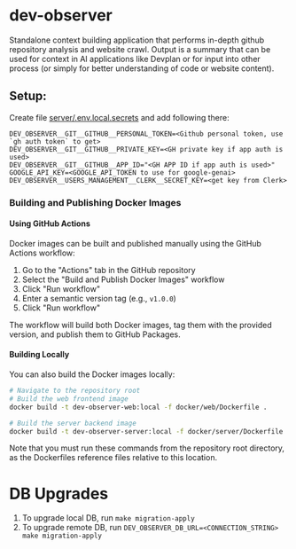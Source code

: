 # dev-observer
Standalone context building application that performs in-depth github repository analysis and website crawl. Output is a summary that can be used for context in AI applications like Devplan or for input into other process (or simply for better understanding of code or website content).

## Setup:

Create file [server/.env.local.secrets](server/.env.local.secrets) and add following there:
```
DEV_OBSERVER__GIT__GITHUB__PERSONAL_TOKEN=<Github personal token, use `gh auth token` to get>
DEV_OBSERVER__GIT__GITHUB__PRIVATE_KEY=<GH private key if app auth is used>
DEV_OBSERVER__GIT__GITHUB__APP_ID="<GH APP ID if app auth is used>"
GOOGLE_API_KEY=<GOOGLE_API_TOKEN to use for google-genai>
DEV_OBSERVER__USERS_MANAGEMENT__CLERK__SECRET_KEY=<get key from Clerk>
```

### Building and Publishing Docker Images

#### Using GitHub Actions

Docker images can be built and published manually using the GitHub Actions workflow:

1. Go to the "Actions" tab in the GitHub repository
2. Select the "Build and Publish Docker Images" workflow
3. Click "Run workflow"
4. Enter a semantic version tag (e.g., `v1.0.0`)
5. Click "Run workflow"

The workflow will build both Docker images, tag them with the provided version, and publish them to GitHub Packages.

#### Building Locally

You can also build the Docker images locally:

```bash
# Navigate to the repository root
# Build the web frontend image
docker build -t dev-observer-web:local -f docker/web/Dockerfile .

# Build the server backend image
docker build -t dev-observer-server:local -f docker/server/Dockerfile .
```

Note that you must run these commands from the repository root directory, as the Dockerfiles reference files relative to this location.

# DB Upgrades
1. To upgrade local DB, run `make migration-apply`
2. To upgrade remote DB, run `DEV_OBSERVER_DB_URL=<CONNECTION_STRING> make migration-apply`
